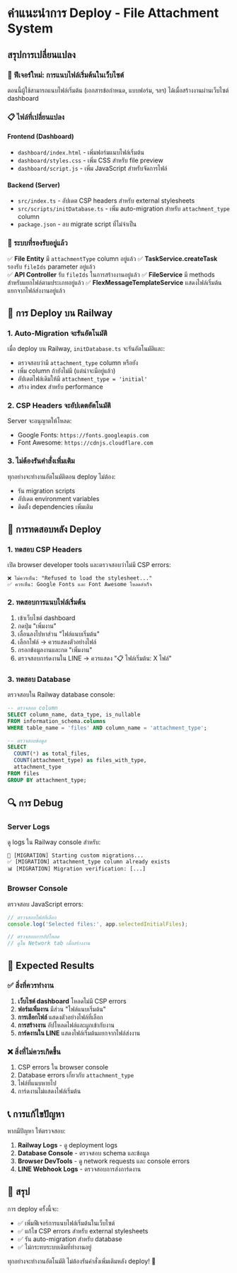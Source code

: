 # คำแนะนำการ Deploy - File Attachment System

## สรุปการเปลี่ยนแปลง

### 🎯 ฟีเจอร์ใหม่: การแนบไฟล์เริ่มต้นในเว็บไซต์

ตอนนี้ผู้ใช้สามารถแนบไฟล์เริ่มต้น (เอกสารข้อกำหนด, แบบฟอร์ม, ฯลฯ) ได้เมื่อสร้างงานผ่านเว็บไซต์ dashboard

### 📋 ไฟล์ที่เปลี่ยนแปลง

#### Frontend (Dashboard)
- `dashboard/index.html` - เพิ่มฟอร์มแนบไฟล์เริ่มต้น
- `dashboard/styles.css` - เพิ่ม CSS สำหรับ file preview
- `dashboard/script.js` - เพิ่ม JavaScript สำหรับจัดการไฟล์

#### Backend (Server)
- `src/index.ts` - อัปเดต CSP headers สำหรับ external stylesheets
- `src/scripts/initDatabase.ts` - เพิ่ม auto-migration สำหรับ `attachment_type` column
- `package.json` - ลบ migrate script ที่ไม่จำเป็น

### 🔧 ระบบที่รองรับอยู่แล้ว

✅ **File Entity** มี `attachmentType` column อยู่แล้ว
✅ **TaskService.createTask** รองรับ `fileIds` parameter อยู่แล้ว  
✅ **API Controller** รับ `fileIds` ในการสร้างงานอยู่แล้ว
✅ **FileService** มี methods สำหรับแยกไฟล์ตามประเภทอยู่แล้ว
✅ **FlexMessageTemplateService** แสดงไฟล์เริ่มต้นแยกจากไฟล์ส่งงานอยู่แล้ว

## 🚀 การ Deploy บน Railway

### 1. Auto-Migration จะรันอัตโนมัติ

เมื่อ deploy บน Railway, `initDatabase.ts` จะรันอัตโนมัติและ:
- ตรวจสอบว่ามี `attachment_type` column หรือยัง
- เพิ่ม column ถ้ายังไม่มี (แต่น่าจะมีอยู่แล้ว)
- อัปเดตไฟล์เดิมให้มี `attachment_type = 'initial'`
- สร้าง index สำหรับ performance

### 2. CSP Headers จะอัปเดตอัตโนมัติ

Server จะอนุญาตให้โหลด:
- Google Fonts: `https://fonts.googleapis.com`
- Font Awesome: `https://cdnjs.cloudflare.com`

### 3. ไม่ต้องรันคำสั่งเพิ่มเติม

ทุกอย่างจะทำงานอัตโนมัติตอน deploy ไม่ต้อง:
- รัน migration scripts
- อัปเดต environment variables
- ติดตั้ง dependencies เพิ่มเติม

## 🧪 การทดสอบหลัง Deploy

### 1. ทดสอบ CSP Headers

เปิด browser developer tools และตรวจสอบว่าไม่มี CSP errors:
```
❌ ไม่ควรเห็น: "Refused to load the stylesheet..."
✅ ควรเห็น: Google Fonts และ Font Awesome โหลดสำเร็จ
```

### 2. ทดสอบการแนบไฟล์เริ่มต้น

1. เข้าเว็บไซต์ dashboard
2. กดปุ่ม "เพิ่มงาน"
3. เลื่อนลงไปหาส่วน "ไฟล์แนบเริ่มต้น"
4. เลือกไฟล์ → ควรแสดงตัวอย่างไฟล์
5. กรอกข้อมูลงานและกด "เพิ่มงาน"
6. ตรวจสอบการ์ดงานใน LINE → ควรแสดง "📋 ไฟล์เริ่มต้น: X ไฟล์"

### 3. ทดสอบ Database

ตรวจสอบใน Railway database console:
```sql
-- ตรวจสอบ column
SELECT column_name, data_type, is_nullable 
FROM information_schema.columns 
WHERE table_name = 'files' AND column_name = 'attachment_type';

-- ตรวจสอบข้อมูล
SELECT 
  COUNT(*) as total_files,
  COUNT(attachment_type) as files_with_type,
  attachment_type
FROM files 
GROUP BY attachment_type;
```

## 🔍 การ Debug

### Server Logs
ดู logs ใน Railway console สำหรับ:
```
🔧 [MIGRATION] Starting custom migrations...
✅ [MIGRATION] attachment_type column already exists
📊 [MIGRATION] Migration verification: [...]
```

### Browser Console
ตรวจสอบ JavaScript errors:
```javascript
// ตรวจสอบไฟล์ที่เลือก
console.log('Selected files:', app.selectedInitialFiles);

// ตรวจสอบการอัปโหลด
// ดูใน Network tab เมื่อสร้างงาน
```

## 🎯 Expected Results

### ✅ สิ่งที่ควรทำงาน

1. **เว็บไซต์ dashboard** โหลดไม่มี CSP errors
2. **ฟอร์มเพิ่มงาน** มีส่วน "ไฟล์แนบเริ่มต้น"
3. **การเลือกไฟล์** แสดงตัวอย่างไฟล์ที่เลือก
4. **การสร้างงาน** อัปโหลดไฟล์และผูกเข้ากับงาน
5. **การ์ดงานใน LINE** แสดงไฟล์เริ่มต้นแยกจากไฟล์ส่งงาน

### ❌ สิ่งที่ไม่ควรเกิดขึ้น

1. CSP errors ใน browser console
2. Database errors เกี่ยวกับ `attachment_type`
3. ไฟล์ที่แนบหายไป
4. การ์ดงานไม่แสดงไฟล์เริ่มต้น

## 📞 การแก้ไขปัญหา

หากมีปัญหา ให้ตรวจสอบ:

1. **Railway Logs** - ดู deployment logs
2. **Database Console** - ตรวจสอบ schema และข้อมูล
3. **Browser DevTools** - ดู network requests และ console errors
4. **LINE Webhook Logs** - ตรวจสอบการส่งการ์ดงาน

## 🎉 สรุป

การ deploy ครั้งนี้จะ:
- ✅ เพิ่มฟีเจอร์การแนบไฟล์เริ่มต้นในเว็บไซต์
- ✅ แก้ไข CSP errors สำหรับ external stylesheets  
- ✅ รัน auto-migration สำหรับ database
- ✅ ไม่กระทบระบบเดิมที่ทำงานอยู่

ทุกอย่างจะทำงานอัตโนมัติ ไม่ต้องรันคำสั่งเพิ่มเติมหลัง deploy! 🚀
